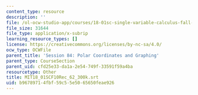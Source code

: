 ```yaml
---
content_type: resource
description: ''
file: /ol-ocw-studio-app/courses/18-01sc-single-variable-calculus-fall-2010/b96789714fbf59c55e5065650feae926_MIT18_01SCF10Rec_62_300k.srt
file_size: 31644
file_type: application/x-subrip
learning_resource_types: []
license: https://creativecommons.org/licenses/by-nc-sa/4.0/
ocw_type: OCWFile
parent_title: 'Session 84: Polar Coordinates and Graphing'
parent_type: CourseSection
parent_uid: cfd25e33-da1a-2e54-749f-33591f59a4ba
resourcetype: Other
title: MIT18_01SCF10Rec_62_300k.srt
uid: b9678971-4fbf-59c5-5e50-65650feae926
---
```

